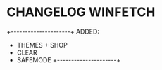 # CHANGELOG WINFETCH

+---------------------+
ADDED:
+ THEMES + SHOP
+ CLEAR
+ SAFEMODE
+---------------------+

